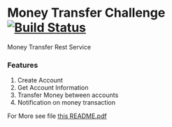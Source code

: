 # Money Transfer Challenge [![Build Status](https://api.travis-ci.org/punitpatel214/challenge.svg?branch=master)](https://api.travis-ci.org/punitpatel214/challenge)
Money Transfer Rest Service

### Features
1. Create Account
2. Get Account Information
3. Transfer Money between accounts
4. Notification on money transaction

For More see file [this README.pdf](README.pdf)
